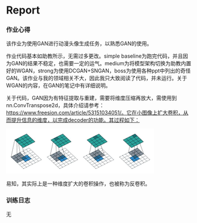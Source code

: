 # Report

### 作业心得

该作业为使用GAN进行动漫头像生成任务，以熟悉GAN的使用。

作业代码基本如助教所示，无需过多更改。simple baseline为跑完代码，并且因为GAN的结果不稳定，也需要一定的运气。medium为将模型架构切换为助教内置好的WGAN，strong为使用DCGAN+SNGAN，boss为使用各种ppt中列出的奇怪GAN。该作业与我的领域相关不大，因此我只大致阅读了代码，并未运行。关于WGAN的内容，在GAN的笔记中有详细说明。

关于代码，GAN因为有特征提取与重建，需要将维度压缩再放大，需使用到nn.ConvTranspose2d，具体介绍请参考：https://www.freesion.com/article/53151034051/。它在小图像上扩大卷积，从而提升信息的维度，以完成decoder的功能。其过程如下：

<img src="6fc4e7311a446c1b06c444137d4c97cf.png" alt="6fc4e7311a446c1b06c444137d4c97cf" style="zoom:50%;" />

易知，其实际上是一种维度扩大的卷积操作，也被称为反卷积。

### 训练日志

无